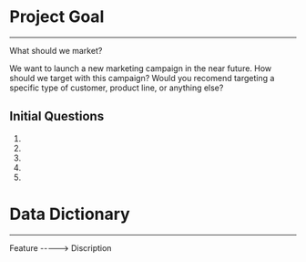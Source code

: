 # Project Goal
------------
What should we market?

We want to launch a new marketing campaign in the near future. How should we target with this campaign? Would you recomend targeting a specific type of customer, product line, or anything else?


Initial Questions
-----------------
1.
2.
3.
4.
5.


# Data Dictionary
--------------
Feature -----> Discription